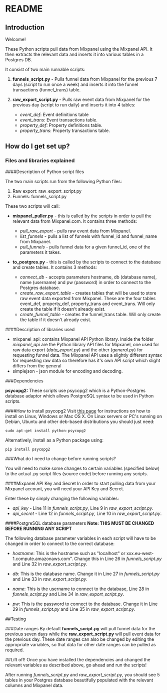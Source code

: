 # README

## Introduction

Welcome! 

These Python scripts pull data from Mixpanel using the Mixpanel API. It then extracts the relevant data and inserts it into various tables in a Postgres DB.

It consist of two main runnable scripts:

1. **funnels_script.py** - Pulls funnel data from Mixpanel for the previous 7 days (script to run once a week) and inserts it into the funnel transactions (funnel_trans) table.

2. **raw_export_script.py** - Pulls raw event data from Mixpanel for the previous day (script to run daily) and inserts it into 4 tables: 

    * *event_def*: Event definitions table
    * *event_trans*: Event transactions table.
    * *property_def*: Property definitions table.
    * *property_trans*: Property transactions table.

## How do I get set up?

### Files and libraries explained

####Description of Python script files

The two main scripts run from the following Python files:

1. Raw export: raw_export_script.py
2. Funnels: funnels_script.py
 
These two scripts will call:

* **mixpanel_puller.py** - this is called by the scripts in order to pull the relevant data from Mixpanel.com. It contains three methods: 

    * *pull_raw_export* - pulls raw event data from Mixpanel.
    * *list_funnels* - pulls a list of funnels with funnel_id and funnel_name from Mixpanel.
    * *pull_funnels* - pulls funnel data for a given funnel_id, one of the parameters it takes.

* **to_postgres.py** - this is called by the scripts to connect to the database and create tables. It contains 3 methods:
    * *connect_db* - accepts parameters hostname, db (database name), name (username) and pw (password) in order to connect to the Postgres database.
    * *create_raw_export_table* - creates tables that will be used to store raw event data exported from Mixpanel. These are the four tables event_def, property_def, property_trans and event_trans. Will only create the table if it doesn't already exist.
    * *create_funnel_table* - creates the funnel_trans table. Will only create the table if it doesn't already exist.

####Description of libraries used

* mixpanel_api: contains Mixpanel API Python library. Inside the folder *mixpanel_api* are the Python library API files for Mipxanel, one used for raw data export (*data_export.py*) and the other (*general.py*) for requesting funnel data. The Mixpanel API uses a slightly different syntax for requesting raw data so therefore has it's own API script which slight differs from the general
* simplejson - json module for encoding and decoding.

###Dependencies

**psycopg2:** These scripts use psycopg2 which is a Python-Postgres database adaptor which allows PostgreSQL syntax to be used in Python scripts.

####How to install psycopg2
Visit [this page][install] for instructions on how to install on Linux, Windows or Mac OS X. On Linux servers or PC's running on Debian, Ubuntu and other deb-based distributions you should just need:
	
```
sudo apt-get install python-psycopg2
```

Alternatively, install as a Python package using:
	
```
pip install psycopg2

```

###What do I need to change before running scripts?

You will need to make some changes to certain variables (specified below) to the actual .py script files (source code) before running any scripts.

####Mixpanel API Key and Secret
In order to start pulling data from your Mixpanel account, you will need your API Key and Secret.

Enter these by simply changing the following variables:

* *api_key* - Line 11 in *funnels_script.py*, Line 9 in *raw_export_script.py*.
* *api_secret* - Line 12 in *funnels_script.py*, Line 10 in *raw_export_script.py*.

####PostgreSQL database parameters
**Note: THIS MUST BE CHANGED BEFORE RUNNING ANY SCRIPT**

The following database parameter variables in each script will have to be changed in order to connect to the correct database:

* *hostname*: This is the hostname such as "localhost" or xxx.eu-west-1.compute.amazonaws.com". Change this in Line 26 in *funnels_script.py* and Line 32 in *raw_export_script.py*.
 
* *db*: This is the database name. Change it in Line 27 in *funnels_script.py* and Line 33 in *raw_export_script.py*.

* *name*: This is the username to connect to the database, Line 28 in *funnels_script.py* and Line 34 in *raw_export_script.py*.

* *pw*: This is the password to connect to the database. Change it in Line 29 in *funnels_script.py* and Line 35 in *raw_export_script.py*.

##Testing

###Date ranges
By default **funnels_script.py** will pull funnel data for the previous seven days while the **raw_export_script.py** will pull event data for the previous day. These date ranges can also be changed by editing the appropriate variables, so that data for other date ranges can be pulled as required.

##Lift off!
Once you have installed the dependencies and changed the relevant variables as described above, go ahead and run the scripts!

After running *funnels_script.py* and *raw_export_script.py*, you should see 5 tables in your Postgres database beautifully populated with the relevant columns and Mixpanel data.

[install]: http://initd.org/psycopg/docs/install.html  "How to Install Psycopg2"
